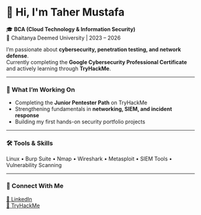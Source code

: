 # 👋 Hi, I'm Taher Mustafa  

🎓 **BCA (Cloud Technology & Information Security)**  
📍 Chaitanya Deemed University | 2023 – 2026  

I’m passionate about **cybersecurity, penetration testing, and network defense**.  
Currently completing the **Google Cybersecurity Professional Certificate** and actively learning through **TryHackMe**.  

---

### 🧠 What I’m Working On
- Completing the **Junior Pentester Path** on TryHackMe  
- Strengthening fundamentals in **networking, SIEM, and incident response**  
- Building my first hands-on security portfolio projects  

---

### 🛠️ Tools & Skills
Linux • Burp Suite • Nmap • Wireshark • Metasploit • SIEM Tools • Vulnerability Scanning

---

### 🔗 Connect With Me
[💼 LinkedIn](https://www.linkedin.com/in/taher-mustafa-hamid-27ba0a280)  
[🎯 TryHackMe](https://tryhackme.com/p/Minion77)
